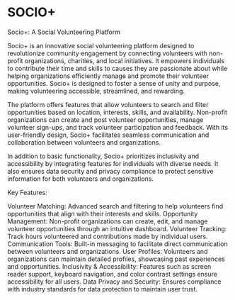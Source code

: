 # SOCIO+
Socio+: A Social Volunteering Platform

Socio+ is an innovative social volunteering platform designed to revolutionize community engagement by connecting volunteers with non-profit organizations, charities, and local initiatives. It empowers individuals to contribute their time and skills to causes they are passionate about while helping organizations efficiently manage and promote their volunteer opportunities. Socio+ is designed to foster a sense of unity and purpose, making volunteering accessible, streamlined, and rewarding.

The platform offers features that allow volunteers to search and filter opportunities based on location, interests, skills, and availability. Non-profit organizations can create and post volunteer opportunities, manage volunteer sign-ups, and track volunteer participation and feedback. With its user-friendly design, Socio+ facilitates seamless communication and collaboration between volunteers and organizations.

In addition to basic functionality, Socio+ prioritizes inclusivity and accessibility by integrating features for individuals with diverse needs. It also ensures data security and privacy compliance to protect sensitive information for both volunteers and organizations.

Key Features:

Volunteer Matching: Advanced search and filtering to help volunteers find opportunities that align with their interests and skills.
Opportunity Management: Non-profit organizations can create, edit, and manage volunteer opportunities through an intuitive dashboard.
Volunteer Tracking: Track hours volunteered and contributions made by individual users.
Communication Tools: Built-in messaging to facilitate direct communication between volunteers and organizations.
User Profiles: Volunteers and organizations can maintain detailed profiles, showcasing past experiences and opportunities.
Inclusivity & Accessibility: Features such as screen reader support, keyboard navigation, and color contrast settings ensure accessibility for all users.
Data Privacy and Security: Ensures compliance with industry standards for data protection to maintain user trust.
